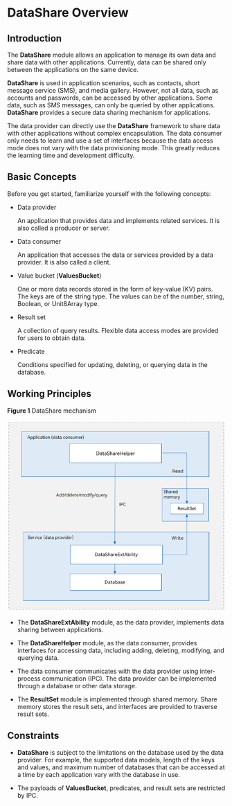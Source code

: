 # DataShare Overview

## Introduction

The **DataShare** module allows an application to manage its own data and share data with other applications. Currently, data can be shared only between the applications on the same device.

**DataShare** is used in application scenarios, such as contacts, short message service (SMS), and media gallery. However, not all data, such as accounts and passwords, can be accessed by other applications. Some data, such as SMS messages, can only be queried by other applications. **DataShare** provides a secure data sharing mechanism for applications.

The data provider can directly use the **DataShare** framework to share data with other applications without complex encapsulation. The data consumer only needs to learn and use a set of interfaces because the data access mode does not vary with the data provisioning mode. This greatly reduces the learning time and development difficulty.

## Basic Concepts


Before you get started, familiarize yourself with the following concepts:


- Data provider

  An application that provides data and implements related services. It is also called a producer or server.

- Data consumer

  An application that accesses the data or services provided by a data provider. It is also called a client.

- Value bucket (**ValuesBucket**)

  One or more data records stored in the form of key-value (KV) pairs. The keys are of the string type. The values can be of the number, string, Boolean, or Unit8Array type.

- Result set
  
  A collection of query results. Flexible data access modes are provided for users to obtain data.
  
- Predicate
  
  Conditions specified for updating, deleting, or querying data in the database.

## Working Principles

**Figure 1** DataShare mechanism


![](figures/en_DataShare.png)

- The **DataShareExtAbility** module, as the data provider, implements data sharing between applications.
- The **DataShareHelper** module, as the data consumer, provides interfaces for accessing data, including adding, deleting, modifying, and querying data.
- The data consumer communicates with the data provider using inter-process communication (IPC). The data provider can be implemented through a database or other data storage.

- The **ResultSet** module is implemented through shared memory. Share memory stores the result sets, and interfaces are provided to traverse result sets.

## Constraints

- **DataShare** is subject to the limitations on the database used by the data provider. For example, the supported data models, length of the keys and values, and maximum number of databases that can be accessed at a time by each application vary with the database in use.

- The payloads of **ValuesBucket**, predicates, and result sets are restricted by IPC.

